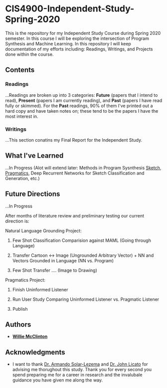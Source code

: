 # CIS4900-Independent-Study-Spring-2020
This is the repository for my Independent Study Course during Spring 2020 semester. In this course I will be exploring the intersection of Program Synthesis and Machine Learning. In this repository I will keep documentation of my efforts including: Readings, Writings, and Projects done within the course. 

## Contents

### Readings
...Readings are broken up into 3 categories: **Future** (papers that I intend to read), **Present** (papers I am currently reading), and **Past** (papers I have read fully or skimmed). For the **Past** readings, 90% of them I've printed out a hard copy and have taken notes on; these tend to be the papers I have the most interest in.


### Writings
...This section conatins my Final Report for the Independent Study.

## What I've Learned
...In Progress (Alot will extend later: Methods in Program Sysnthesis [Sketch](https://people.csail.mit.edu/asolar/manual.pdf), [Pragmatics](https://plato.stanford.edu/entries/pragmatics/), Deep Recurrent Networks for Sketch Classification and Generation, etc.)

## Future Directions
...In Progress

After months of literature review and preliminary testing our current direction is:

Natural Language Grounding Project:

1. Few Shot Classification Comparision against MAML (Going through Language)

2. Transfer Cartoon <-> Image (Ungrounded Arbitrary Vector) + NN and Vectors Grounded in Language (NN vs. Program)

3. Few Shot Transfer .... (Image to Drawing)

Pragmatics Project:

1. Finish Uninformed Listener

2. Run User Study Comparing Uninformed Listener vs. Pragmatic Listener

3. Publish


## Authors

* [**Willie McClinton**](https://wmcclinton.github.io/)


## Acknowledgments

* I want to thank [Dr. Armando Solar-Lezema](https://people.csail.mit.edu/asolar/) and [Dr. John Licato](https://www.cse.usf.edu/~licato/) for advising me thorughout this study. Thank you for every second you spend preparing me for a career in research and the invalubale guidance you have given me along the way.